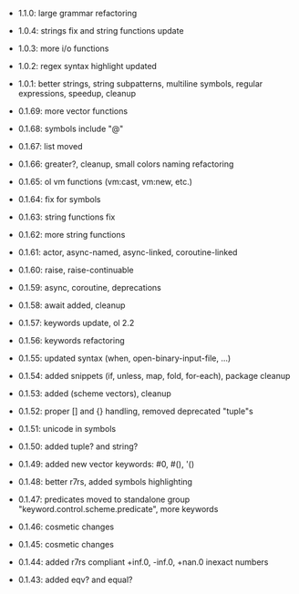 * 1.1.0: large grammar refactoring
* 1.0.4: strings fix and string functions update
* 1.0.3: more i/o functions
* 1.0.2: regex syntax highlight updated
* 1.0.1: better strings, string subpatterns,
         multiline symbols, regular expressions,
         speedup, cleanup

* 0.1.69: more vector functions
* 0.1.68: symbols include "@"
* 0.1.67: list moved
* 0.1.66: greater?, cleanup, small colors naming refactoring
* 0.1.65: ol vm functions (vm:cast, vm:new, etc.)
* 0.1.64: fix for symbols
* 0.1.63: string functions fix
* 0.1.62: more string functions
* 0.1.61: actor, async-named, async-linked, coroutine-linked
* 0.1.60: raise, raise-continuable
* 0.1.59: async, coroutine, deprecations
* 0.1.58: await added, cleanup
* 0.1.57: keywords update, ol 2.2
* 0.1.56: keywords refactoring
* 0.1.55: updated syntax (when, open-binary-input-file, ...)
* 0.1.54: added snippets (if, unless, map, fold, for-each), package cleanup
* 0.1.53: added (scheme vectors), cleanup
* 0.1.52: proper [] and {} handling, removed deprecated "tuple"s
* 0.1.51: unicode in symbols
* 0.1.50: added tuple? and string?
* 0.1.49: added new vector keywords: #0, #(), '()
* 0.1.48: better r7rs, added symbols highlighting
* 0.1.47: predicates moved to standalone group "keyword.control.scheme.predicate", more keywords
* 0.1.46: cosmetic changes
* 0.1.45: cosmetic changes
* 0.1.44: added r7rs compliant +inf.0, -inf.0, +nan.0 inexact numbers
* 0.1.43: added eqv? and equal?
